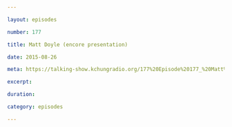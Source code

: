```yaml
---

layout: episodes

number: 177

title: Matt Doyle (encore presentation)

date: 2015-08-26

meta: https://talking-show.kchungradio.org/177%20Episode%20177_%20Matt%20Doyle%20ReRun.mp3

excerpt: 

duration: 

category: episodes

---
```



